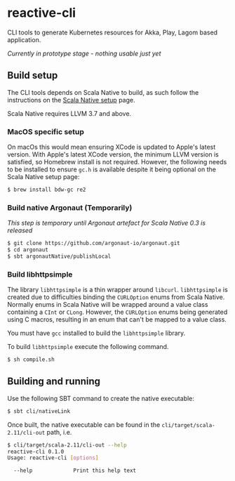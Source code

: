 # reactive-cli #

CLI tools to generate Kubernetes resources for Akka, Play, Lagom based application.

_Currently in prototype stage - nothing usable just yet_

## Build setup

The CLI tools depends on Scala Native to build, as such follow the instructions on the [Scala Native setup](http://www.scala-native.org/en/latest/user/setup.html#installing-clang-and-runtime-dependencies) page.

Scala Native requires LLVM 3.7 and above.

### MacOS specific setup

On macOs this would mean ensuring XCode is updated to Apple's latest version. With Apple's latest XCode version, the minimum LLVM version is satisfied, so Homebrew install is not required. However, the following needs to be installed to ensure `gc.h` is available despite it being optional on the Scala Native setup page:

```bash
$ brew install bdw-gc re2
```

### Build native Argonaut (Temporarily)

_This step is temporary until Argonaut artefact for Scala Native 0.3 is released_

```bash
$ git clone https://github.com/argonaut-io/argonaut.git
$ cd argonaut
$ sbt argonautNative/publishLocal
```

### Build libhttpsimple

The library `libhttpsimple` is a thin wrapper around `libcurl`. `libhttpsimple` is created due to difficulties binding the `CURLOption` enums from Scala Native. Normally enums in Scala Native will be wrapped around a value class containing a `CInt` or `CLong`. However, the `CURLOption` enums being generated using C macros, resulting in an enum that can't be mapped to a value class.

You must have `gcc` installed to build the `libhttpsimple` library.

To build `libhttpsimple` execute the following command.

```bash
$ sh compile.sh
```

## Building and running

Use the following SBT command to create the native executable:

```bash
$ sbt cli/nativeLink
```

Once built, the native executable can be found in the `cli/target/scala-2.11/cli-out` path, i.e.

```bash
$ cli/target/scala-2.11/cli-out --help
reactive-cli 0.1.0
Usage: reactive-cli [options]

  --help             Print this help text
```
